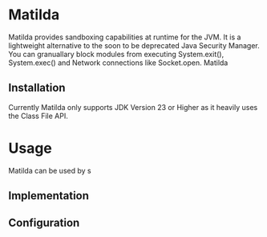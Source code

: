 # Matilda
Matilda provides sandboxing capabilities at runtime for the JVM. It is a lightweight alternative to the soon to be deprecated Java Security Manager. You can granuallary block modules from executing System.exit(), System.exec() and Network connections like Socket.open.
Matilda 

## Installation
Currently Matilda only supports JDK Version 23 or Higher as it heavily uses the Class File API. 

# Usage
Matilda can be used by s

## Implementation

## Configuration


